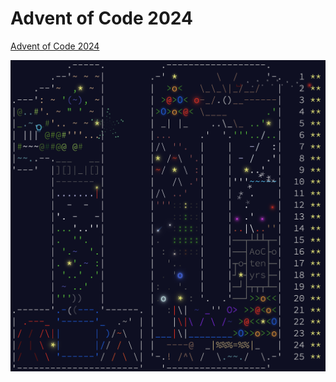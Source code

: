 # Advent of Code 2024

[Advent of Code 2024](https://adventofcode.com/2024)

![Screenshot](https://github.com/AntonKosov/advent-of-code-2024/blob/master/.assets/img.png)